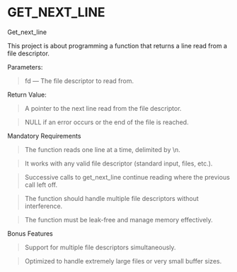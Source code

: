 # GET_NEXT_LINE
Get_next_line

This project is about programming a function that returns a line read from a file descriptor.


Parameters:

>fd — The file descriptor to read from.

Return Value:

>A pointer to the next line read from the file descriptor.

>NULL if an error occurs or the end of the file is reached.


Mandatory Requirements

>The function reads one line at a time, delimited by \n.

>It works with any valid file descriptor (standard input, files, etc.).

>Successive calls to get_next_line continue reading where the previous call left off.

>The function should handle multiple file descriptors without interference.

>The function must be leak-free and manage memory effectively.

Bonus Features

>Support for multiple file descriptors simultaneously.

>Optimized to handle extremely large files or very small buffer sizes.

